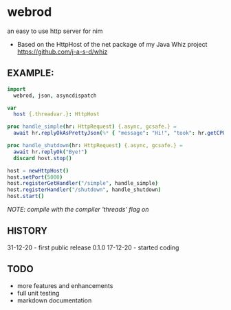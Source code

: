 # webrod
an easy to use http server for nim

* Based on the HttpHost of the net package of my Java Whiz project https://github.com/j-a-s-d/whiz

## EXAMPLE:

```nim
import
  webrod, json, asyncdispatch

var
  host {.threadvar.}: HttpHost

proc handle_simple(hr: HttpRequest) {.async, gcsafe.} =
  await hr.replyOkAsPrettyJson(%* { "message": "Hi!", "took": hr.getCPUTimeSpentAsString() })

proc handle_shutdown(hr: HttpRequest) {.async, gcsafe.} =
  await hr.replyOk("Bye!")
  discard host.stop()

host = newHttpHost()
host.setPort(5000)
host.registerGetHandler("/simple", handle_simple)
host.registerHandler("/shutdown", handle_shutdown)
host.start()
```
*NOTE: compile with the compiler 'threads' flag on*

## HISTORY
31-12-20 - first public release 0.1.0
17-12-20 - started coding

## TODO
* more features and enhancements
* full unit testing
* markdown documentation
